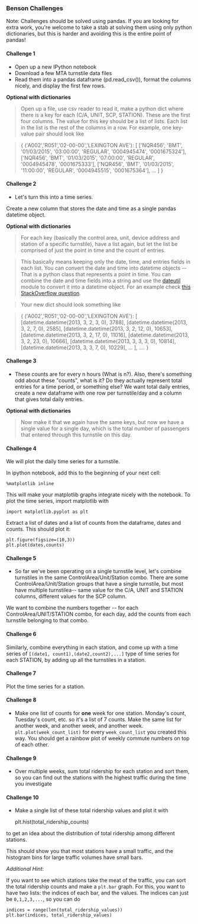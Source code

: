 ### Benson Challenges

Note: Challenges should be solved using pandas. If you are looking for extra work, you're welcome to take a stab at solving them using only python dictionaries, but this is harder and avoiding this is the entire point of pandas!


#### Challenge 1   
  
- Open up a new IPython notebook
- Download a few MTA turnstile data files
- Read them into a pandas dataframe (pd.read_csv()), format the columns nicely, and display the first few rows.   

**Optional with dictionaries**

> Open up a file, use csv reader to read it, make a python dict where
  there is a key for each (C/A, UNIT, SCP, STATION). These are the
  first four columns. The value for this key should be a list of
  lists. Each list in the list is the rest of the columns in a
  row. For example, one key-value pair should look like


> {    ('A002','R051','02-00-00','LEXINGTON AVE'):
[
['NQR456', 'BMT', '01/03/2015', '03:00:00', 'REGULAR', '0004945474', '0001675324'],
['NQR456', 'BMT', '01/03/2015', '07:00:00', 'REGULAR', '0004945478', '0001675333'],
['NQR456', 'BMT', '01/03/2015', '11:00:00', 'REGULAR', '0004945515', '0001675364'],
...
]
}


#### Challenge 2

- Let's turn this into a time series.

Create a new column that stores the date and time as a single pandas datetime object.

**Optional with dictionaries**

 > For each key (basically the control area, unit, device address and
 station of a specific turnstile), have a list again, but let the list
 be comprised of just the point in time and the count of entries.

> This basically means keeping only the date, time, and entries fields
in each list. You can convert the date and time into datetime objects
-- That is a python class that represents a point in time. You can
combine the date and time fields into a string and use the
[dateutil](https://labix.org/python-dateutil) module to convert it
into a datetime object. For an example check
[this StackOverflow question](http://stackoverflow.com/questions/23385003/attributeerror-when-using-import-dateutil-and-dateutil-parser-parse-but-no).

> Your new dict should look something like

> {    ('A002','R051','02-00-00','LEXINGTON AVE'):
[
[datetime.datetime(2013, 3, 2, 3, 0), 3788],
[datetime.datetime(2013, 3, 2, 7, 0), 2585],
[datetime.datetime(2013, 3, 2, 12, 0), 10653],
[datetime.datetime(2013, 3, 2, 17, 0), 11016],
[datetime.datetime(2013, 3, 2, 23, 0), 10666],
[datetime.datetime(2013, 3, 3, 3, 0), 10814],
[datetime.datetime(2013, 3, 3, 7, 0), 10229],
...
],
....
}


#### Challenge 3

- These counts are for every n hours (What is n?). Also, there's something odd about these "counts", what is it? 
Do they actually represent total entries for a time period, or something else? We want total daily entries, create a new dataframe with one row per turnstile/day and a column that gives total daily entries.

**Optional with dictionaries**

> Now make it that we again have the same keys, but now we have a single
value for a single day, which is the total number of passengers that
entered through this turnstile on this day.


#### Challenge 4

We will plot the daily time series for a turnstile.

In ipython notebook, add this to the beginning of your next cell:

    %matplotlib inline

This will make your matplotlib graphs integrate nicely with the
notebook. To plot the time series, import matplotlib with

    import matplotlib.pyplot as plt

Extract a list of dates and a list of counts from the dataframe, 
dates and counts. This should plot it:

    plt.figure(figsize=(10,3))
    plt.plot(dates,counts)


#### Challenge 5

- So far we've been operating on a single turnstile level, let's
  combine turnstiles in the same ControlArea/Unit/Station combo. There
  are some ControlArea/Unit/Station groups that have a single
  turnstile, but most have multiple turnstilea-- same value for the
  C/A, UNIT and STATION columns, different values for the SCP column.

We want to combine the numbers together -- for each
ControlArea/UNIT/STATION combo, for each day, add the counts from each
turnstile belonging to that combo.


#### Challenge 6

Similarly, combine everything in each station, and come up with a time
series of `[(date1, count1),(date2,count2),...]` type of time series
for each STATION, by adding up all the turnstiles in a station.


#### Challenge 7

Plot the time series for a station.


#### Challenge 8

- Make one list of counts for **one** week for one station. Monday's
count, Tuesday's count, etc. so it's a list of 7 counts.
Make the same list for another week, and another week, and another
week.
`plt.plot(week_count_list)` for every `week_count_list` you created
this way. You should get a rainbow plot of weekly commute numbers on
top of each other.


#### Challenge 9

- Over multiple weeks, sum total ridership for each station and sort
  them, so you can find out the stations with the highest traffic
  during the time you investigate


#### Challenge 10

- Make a single list of these total ridership values and plot it with

    plt.hist(total_ridership_counts)

to get an idea about the distribution of total ridership among
different stations.

This should show you that most stations have a small traffic, and the
histogram bins for large traffic volumes have small bars.

*Additional Hint*:

If you want to see which stations take the meat of the traffic, you
can sort the total ridership counts and make a `plt.bar` graph. For
this, you want to have two lists: the indices of each bar, and the
values. The indices can just be `0,1,2,3,...`, so you can do

    indices = range(len(total_ridership_values))
    plt.bar(indices, total_ridership_values)

